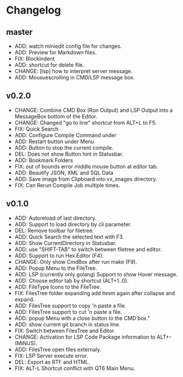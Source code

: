# Changelog

## master

- ADD: watch miniedit config file for changes.
- ADD: Preview for Markdown files.
- FIX: Blockindent
- ADD: shortcut for delete file.
- CHANGE: [lsp] how to interpret server message.
- ADD: Mousuescrolling in CMD/LSP message box.

## v0.2.0

- CHANGE: Combine CMD Box (Run Output) and LSP Output into a MessageBox
          bottom of the Editor.
- CHANGE: Changed "go to line" shortcut from ALT+L to F5.
- FIX: Quick Search
- ADD: Configure Compile Command under <SETTINGS>
- ADD: Restart button under <FILE> Menu
- ADD: Button to stop the current compile.
- DEL: Does not show Button hint in Statusbar.
- ADD: Bookmark Folders
- FIX: out of bounds error middle mouse button at editor tab.
- ADD: Beautify JSON, XML and SQL Data
- ADD: Save image from Clipboard into vx_images directory.
- FIX: Can Rerun Compile Job multiple times.

## v0.1.0

- ADD: Autoreload of last directory.
- ADD: Support to load directory by cli parameter.
- DEL: Remove toolbar for filetree.
- ADD: Quick Search the selected text with F3.
- ADD: Show CurrentDirectory in Statusbar.
- ADD: use "SHIFT-TAB" to switch between filetree and editor.
- ADD: Support to run Hex Editor (F4).
- CHANGE: Only show CmdBox after run make (F9).
- ADD: Popup Menu to the FileTree.
- ADD: LSP (currently only golang) Support to show Hover message.
- ADD: Choose editor tab by shortcut (ALT+1..0).
- ADD: FileType Icons to the FileTree.
- FIX: FilesTree folder expanding add itesm again after collapse and expand.
- ADD: FilesTree support to copy 'n paste a file.
- ADD: FilesTree support to cut 'n paste a file.
- ADD: popup Menu with a close button to the CMD box."
- ADD: show current git branch in status line.
- FIX: Switch between FilesTree and Editor.
- CHANGE: Activation for LSP Code Package information to ALT+- (MINUS).
- ADD: FilesTree open files externaly.
- FIX: LSP Server execute error.
- DEL: Export as RTF and HTML.
- FIX: ALT-L Shortcut conflict with QT6 Main Menu.

